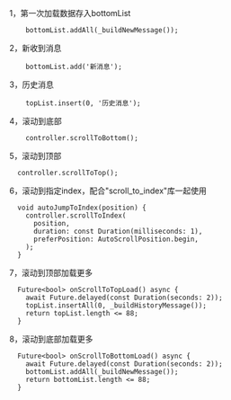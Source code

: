 1，第一次加载数据存入bottomList

```
    bottomList.addAll(_buildNewMessage());
```

2，新收到消息

```
    bottomList.add('新消息');
```

3，历史消息

```
    topList.insert(0, '历史消息');
```

4，滚动到底部

```
    controller.scrollToBottom();
```

5，滚动到顶部

```
  controller.scrollToTop();
```

6，滚动到指定index，配合"scroll_to_index"库一起使用

```
  void autoJumpToIndex(position) {
    controller.scrollToIndex(
      position,
      duration: const Duration(milliseconds: 1),
      preferPosition: AutoScrollPosition.begin,
    );
  }
```

7，滚动到顶部加载更多

```
  Future<bool> onScrollToTopLoad() async {
    await Future.delayed(const Duration(seconds: 2));
    topList.insertAll(0, _buildHistoryMessage());
    return topList.length <= 88;
  }
```

8，滚动到底部加载更多

```
  Future<bool> onScrollToBottomLoad() async {
    await Future.delayed(const Duration(seconds: 2));
    bottomList.addAll(_buildNewMessage());
    return bottomList.length <= 88;
  }
```
